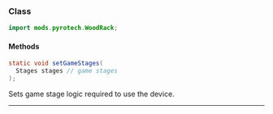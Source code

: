 
### Class

```java
import mods.pyrotech.WoodRack;
```

#### Methods

```java
static void setGameStages(
  Stages stages // game stages
);
```

Sets game stage logic required to use the device.

---

